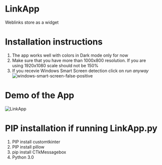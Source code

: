 # LinkApp
Weblinks store as a widget

# Installation instructions
1. The app works well with colors in Dark mode only for now
2. Make sure that you have more than 1000x800 resolution. If you are using 1920x1080 scale should not be 150%
3. If you recevie Windows Smart Screen detection click on _run anyway_
![windows-smart-screen-false-positive](https://github.com/shrivatsahosabettu/LinkApp/assets/12061573/2ea1a14a-1bcb-462d-b2ec-d1f2c802296c)

# Demo of the App
![LinkApp](https://github.com/shrivatsahosabettu/LinkApp/assets/12061573/9430e1ee-16e5-4d77-b035-db9fd8c9caa2)

# PIP installation if running LinkApp.py
1. PIP install customtkinter
2. PIP install pillow
3. pip install CTkMessagebox
4. Python 3.0

